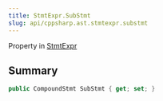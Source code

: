 ```yaml
---
title: StmtExpr.SubStmt
slug: api/cppsharp.ast.stmtexpr.substmt
---
```

Property in [StmtExpr](/api/cppsharp/ast/stmtexpr)

## Summary



```csharp
public CompoundStmt SubStmt { get; set; }
```

